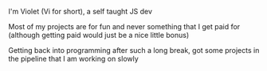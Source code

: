 I'm Violet (Vi for short), a self taught JS dev

Most of my projects are for fun and never something that I get paid for (although getting paid would just be a nice little bonus)

Getting back into programming after such a long break, got some projects in the pipeline that I am working on slowly
